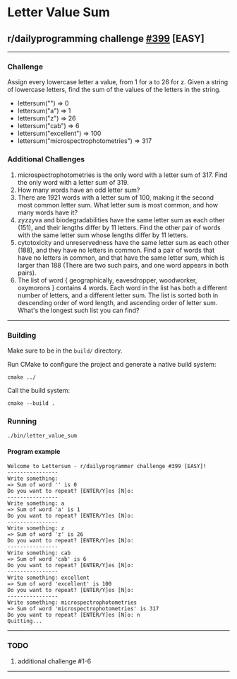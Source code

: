 # Letter Value Sum
## r/dailyprogramming challenge [#399](https://www.reddit.com/r/dailyprogrammer/comments/onfehl/20210719_challenge_399_easy_letter_value_sum/) [EASY]
---
### Challenge
Assign every lowercase letter a value, from 1 for a to 26 for z. Given a string of lowercase letters, find the sum of the values of the letters in the string.

* lettersum("") => 0
* lettersum("a") => 1
* lettersum("z") => 26
* lettersum("cab") => 6
* lettersum("excellent") => 100
* lettersum("microspectrophotometries") => 317

### Additional Challenges
1) microspectrophotometries is the only word with a letter sum of 317. Find the only word with a letter sum of 319.
2) How many words have an odd letter sum?
3) There are 1921 words with a letter sum of 100, making it the second most common letter sum. What letter sum is most common, and how many words have it?
4) zyzzyva and biodegradabilities have the same letter sum as each other (151), and their lengths differ by 11 letters. Find the other pair of words with the same letter sum whose lengths differ by 11 letters.
5) cytotoxicity and unreservedness have the same letter sum as each other (188), and they have no letters in common. Find a pair of words that have no letters in common, and that have the same letter sum, which is larger than 188 (There are two such pairs, and one word appears in both pairs).
6) The list of word { geographically, eavesdropper, woodworker, oxymorons } contains 4 words. Each word in the list has both a different number of letters, and a different letter sum. The list is sorted both in descending order of word length, and ascending order of letter sum. What's the longest such list you can find?
---
### Building
Make sure to be in the `build/` directory.

Run CMake to configure the project and generate a native build system:

`cmake ../`

Call the build system:

``cmake --build .``

### Running
`./bin/letter_value_sum`

#### Program example
```
Welcome to Lettersum - r/dailyprogrammer challenge #399 [EASY]!
----------------
Write something: 
=> Sum of word '' is 0
Do you want to repeat? [ENTER/Y]es [N]o: 
----------------
Write something: a
=> Sum of word 'a' is 1
Do you want to repeat? [ENTER/Y]es [N]o: 
----------------
Write something: z  
=> Sum of word 'z' is 26
Do you want to repeat? [ENTER/Y]es [N]o: 
----------------
Write something: cab
=> Sum of word 'cab' is 6
Do you want to repeat? [ENTER/Y]es [N]o: 
----------------
Write something: excellent
=> Sum of word 'excellent' is 100
Do you want to repeat? [ENTER/Y]es [N]o: 
----------------
Write something: microspectrophotometries
=> Sum of word 'microspectrophotometries' is 317
Do you want to repeat? [ENTER/Y]es [N]o: n
Quitting...
```

---

### TODO
1. additional challenge #1-6
---